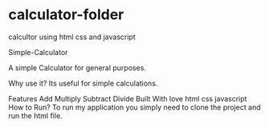 # calculator-folder
calcultor using html css and javascript

Simple-Calculator

A simple Calculator for general purposes.

Why use it?
Its useful for simple calculations.

Features
Add
Multiply
Subtract
Divide
Built With
love
html
css
javascript
How to Run?
To run my application you simply need to clone the project and run the html file.
